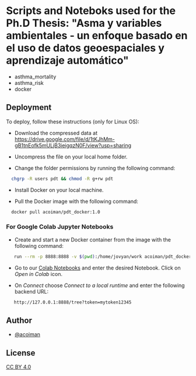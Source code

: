 
# Scripts and Noteboks used for the Ph.D Thesis: "Asma y variables ambientales - un enfoque basado en el uso de datos geoespaciales y aprendizaje automático"

* asthma_mortality
* asthma_risk
* docker

## Deployment

To deploy, follow these instructions (only for Linux OS):

* Download the compressed data at https://drive.google.com/file/d/1tKJhMm-gB1tnEofk5mULjB3ieigqzN0F/view?usp=sharing

* Uncompress the file on your local home folder.

* Change the folder permissions by running the following command:

```bash
  chgrp -R users pdt && chmod -R g+rw pdt
```

* Install Docker on your local machine.

* Pull the Docker image with the following command:

```bash
  docker pull acoiman/pdt_docker:1.0
```

### For Google Colab Jupyter Notebooks

* Create and start a new Docker container from the image with the following command:

```bash
   run --rm -p 8888:8888 -v $(pwd):/home/jovyan/work acoiman/pdt_docker:1.0
```

* Go to our [Colab Notebooks](https://github.com/acoiman/pdt/tree/main/asthma_mortality/notebooks/colab) and enter the desired Notebook. Click on *Open in Colab* icon.

* On *Connect* choose *Connect to a local runtime* and enter the following backend URL:

```bash
   http://127.0.0.1:8888/tree?token=mytoken12345
```

## Author

- [@acoiman](https://github.com/acoiman)

## License

[CC BY 4.0](https://creativecommons.org/licenses/by/4.0/deed.en)

